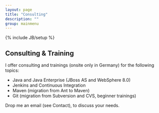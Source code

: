 ```yaml
---
layout: page
title: "Consulting"
description: ""
group: mainmenu
---
```

{% include JB/setup %}

## Consulting & Training

I offer consulting and trainings (onsite only in Germany) for the following topics:

* Java and Java Enterprise (JBoss AS and WebSphere 8.0)
* Jenkins and Continuous Integration
* Maven (migration from Ant to Maven)
* Git (migration from Subversion and CVS, beginner trainings)

Drop me an email (see Contact), to discuss your needs.
